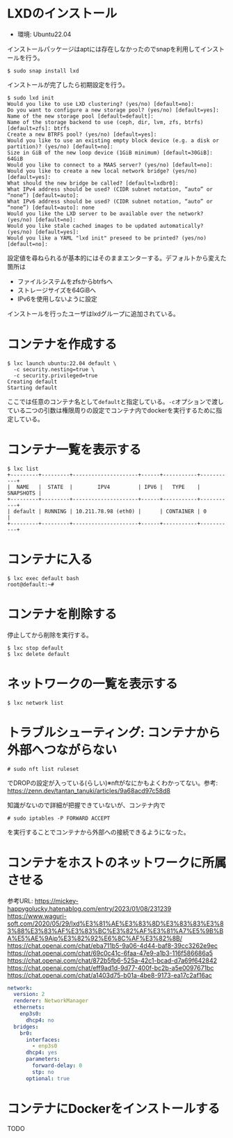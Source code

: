 # LXDのインストール

- 環境: Ubuntu22.04

インストールパッケージはaptには存在しなかったのでsnapを利用してインストールを行う。

```
$ sudo snap install lxd
```

インストールが完了したら初期設定を行う。

```
$ sudo lxd init
Would you like to use LXD clustering? (yes/no) [default=no]:
Do you want to configure a new storage pool? (yes/no) [default=yes]:
Name of the new storage pool [default=default]:
Name of the storage backend to use (ceph, dir, lvm, zfs, btrfs) [default=zfs]: btrfs
Create a new BTRFS pool? (yes/no) [default=yes]:
Would you like to use an existing empty block device (e.g. a disk or partition)? (yes/no) [default=no]:
Size in GiB of the new loop device (1GiB minimum) [default=30GiB]: 64GiB
Would you like to connect to a MAAS server? (yes/no) [default=no]:
Would you like to create a new local network bridge? (yes/no) [default=yes]:
What should the new bridge be called? [default=lxdbr0]:
What IPv4 address should be used? (CIDR subnet notation, “auto” or “none”) [default=auto]:
What IPv6 address should be used? (CIDR subnet notation, “auto” or “none”) [default=auto]: none
Would you like the LXD server to be available over the network? (yes/no) [default=no]:
Would you like stale cached images to be updated automatically? (yes/no) [default=yes]:
Would you like a YAML "lxd init" preseed to be printed? (yes/no) [default=no]:
```

設定値を尋ねられるが基本的にはそのままエンターする。デフォルトから変えた箇所は

- ファイルシステムをzfsからbtrfsへ
- ストレージサイズを64GiBへ
- IPv6を使用しないように設定

インストールを行ったユーザはlxdグループに追加されている。

# コンテナを作成する

```
$ lxc launch ubuntu:22.04 default \
  -c security.nesting=true \
  -c security.privileged=true
Creating default
Starting default
```

ここでは任意のコンテナ名として`default`と指定している。`-c`オプションで渡している二つの引数は権限周りの設定でコンテナ内でdockerを実行するために指定している。

# コンテナ一覧を表示する

```
$ lxc list
+---------+---------+---------------------+------+-----------+-----------+
|  NAME   |  STATE  |        IPV4         | IPV6 |   TYPE    | SNAPSHOTS |
+---------+---------+---------------------+------+-----------+-----------+
| default | RUNNING | 10.211.78.98 (eth0) |      | CONTAINER | 0         |
+---------+---------+---------------------+------+-----------+-----------+
```

# コンテナに入る

```
$ lxc exec default bash
root@default:~#
```

# コンテナを削除する

停止してから削除を実行する。

```
$ lxc stop default
$ lxc delete default
```

# ネットワークの一覧を表示する

```
$ lxc network list
```

# トラブルシューティング: コンテナから外部へつながらない


```
# sudo nft list ruleset
```

でDROPの設定が入っている(らしい)※nftがなにかもよくわかってない。参考: https://zenn.dev/tantan_tanuki/articles/9a68acd97c58d8

知識がないので詳細が把握できていないが、コンテナ内で

```
# sudo iptables -P FORWARD ACCEPT
```

を実行することでコンテナから外部への接続できるようになった。

# コンテナをホストのネットワークに所属させる

参考URL: https://mickey-happygolucky.hatenablog.com/entry/2023/01/08/231239
         https://www.waguri-soft.com/2020/05/29/lxd%E3%81%AE%E3%83%8D%E3%83%83%E3%83%88%E3%83%AF%E3%83%BC%E3%82%AF%E3%81%A7%E5%9B%BA%E5%AE%9Aip%E3%82%92%E6%8C%AF%E3%82%8B/
         https://chat.openai.com/chat/eba711b5-9a06-4d44-baf8-39cc3262e9ec
         https://chat.openai.com/chat/69c0c41c-6faa-47e9-a1b3-116f586686a5
         https://chat.openai.com/chat/872b5fb6-525a-42c1-bcad-d7a69f642842
         https://chat.openai.com/chat/eff9ad1d-9d77-400f-bc2b-a5e0097671bc
         https://chat.openai.com/chat/a1403d75-b01a-4be8-9173-ea17c2af16ac


```yaml
network:
  version: 2
  renderer: NetworkManager
  ethernets:
    enp3s0:
      dhcp4: no
  bridges:
    br0:
      interfaces:
        - enp3s0
      dhcp4: yes
      parameters:
        forward-delay: 0
        stp: no
      optional: true
```



# コンテナにDockerをインストールする

TODO
